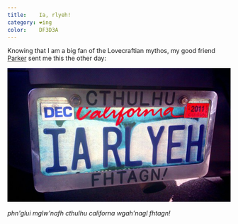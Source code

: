 ```yaml
---
title:    Ia, rlyeh!
category: ❤ing
color:    DF3D3A
---
```


Knowing that I am a big fan of the Lovecraftian mythos, my good friend
[Parker][parker] sent me this the other day:

<div class="image">
  <img src='/img/ia-rlyeh.jpg' alt='Ctuhlhu fhtagn!' />
</div>

_phn'glui mglw'nafh cthulhu californa wgah'nagl fhtagn!_

[parker]: http://parkerhiggins.net
